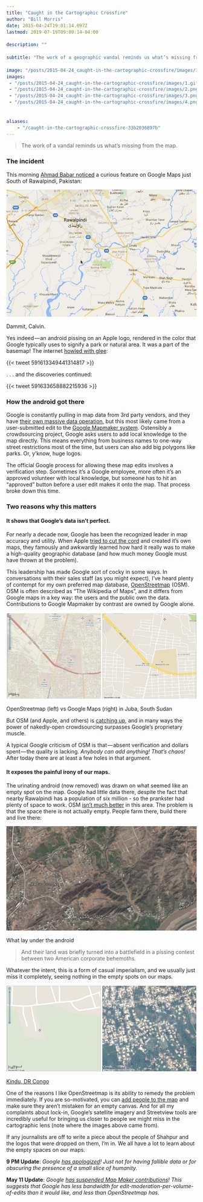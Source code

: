 ```yaml
---
title: "Caught in the Cartographic Crossfire"
author: "Bill Morris"
date: 2015-04-24T19:01:14.097Z
lastmod: 2019-07-19T09:09:14-04:00

description: ""

subtitle: "The work of a geographic vandal reminds us what’s missing from the map."

image: "/posts/2015-04-24_caught-in-the-cartographic-crossfire/images/1.gif" 
images:
 - "/posts/2015-04-24_caught-in-the-cartographic-crossfire/images/1.gif" 
 - "/posts/2015-04-24_caught-in-the-cartographic-crossfire/images/2.png" 
 - "/posts/2015-04-24_caught-in-the-cartographic-crossfire/images/3.png" 
 - "/posts/2015-04-24_caught-in-the-cartographic-crossfire/images/4.png" 


aliases:
    - "/caught-in-the-cartographic-crossfire-33b2036897b"
---
```


> The work of a vandal reminds us what’s missing from the map.

### The incident

This morning [Ahmad Babar noticed](https://www.facebook.com/photo.php?fbid=10155581320805122&amp;set=a.10151572005255122.853730.546895121&amp;type=1&amp;comment_id=10155581348305122&amp;offset=0&amp;total_comments=5&amp;ref=notif&amp;notif_t=photo_reply) a curious feature on Google Maps just South of Rawalpindi, Pakistan:




![image](/shoals/posts/2015-04-24_caught-in-the-cartographic-crossfire/images/1.gif)

Dammit, Calvin.



Yes indeed — an android pissing on an Apple logo, rendered in the color that Google typically uses to signify a park or natural area. It was a part of the basemap! The internet [howled with glee](http://mashable.com/2015/04/24/android-bot-peeing-on-apple-logo-google-maps/?utm_cid=mash-com-Tw-main-link):

{{< tweet 591613349441314817 >}}

. . . and the discoveries continued:

{{< tweet 591633658882215936 >}}


### How the android got there

Google is constantly pulling in map data from 3rd party vendors, and they have [their own massive data operation](http://www.wired.com/2014/12/google-maps-ground-truth/), but this most likely came from a user-submitted edit to the [Google Mapmaker system](http://www.google.com/mapmaker). Ostensibly a crowdsourcing project, Google asks users to add local knowledge to the map directly. This means everything from business names to one-way street restrictions most of the time, but users can also add big polygons like parks. Or, y’know, huge logos.

The official Google process for allowing these map edits involves a verification step. Sometimes it’s a Google employee, more often it’s an approved volunteer with local knowledge, but someone has to hit an “approved” button before a user edit makes it onto the map. That process broke down this time.

### Two reasons why this matters

#### It shows that Google’s data isn’t perfect.

For nearly a decade now, Google has been the recognized leader in map accuracy and utility. When Apple [tried to cut the cord](http://www.apple.com/au/letter-from-tim-cook-on-maps/) and created it’s own maps, they famously and awkwardly learned how hard it really was to make a high-quality geographic database (and how much money Google must have thrown at the problem).

This leadership has made Google sort of cocky in some ways. In conversations with their sales staff (as you might expect), I’ve heard plenty of contempt for my own preferred map database, [OpenStreetmap](http://www.osm.org) (OSM). OSM is often described as “The Wikipedia of Maps”, and it differs from Google maps in a key way: the users and the public own the data. Contributions to Google Mapmaker by contrast are owned by Google alone.




![image](/shoals/posts/2015-04-24_caught-in-the-cartographic-crossfire/images/2.png)

OpenStreetmap (left) vs Google Maps (right) in Juba, South Sudan



But OSM (and Apple, and others) is [catching up](http://thenextweb.com/insider/2014/02/28/openstreetmap/), and in many ways the power of nakedly-open crowdsourcing surpasses Google’s proprietary muscle.

A typical Google criticism of OSM is that — absent verification and dollars spent — the quality is lacking. _Anybody can add anything! That’s chaos!_ After today there are at least a few holes in that argument.

#### It exposes the painful irony of our maps.

The urinating android (now removed) was drawn on what seemed like an empty spot on the map. Google had little data there, despite the fact that nearby Rawalpindi has a population of six million - so the prankster had plenty of space to work. OSM [isn’t much better](http://www.openstreetmap.org/node/58744442#map=15/33.5174/73.0626&amp;layers=C) in this area. The problem is that the space there is not actually empty. People farm there, build there and live there:




![image](/shoals/posts/2015-04-24_caught-in-the-cartographic-crossfire/images/3.png)

What lay under the android

> And their land was briefly turned into a battlefield in a pissing contest between two American corporate behemoths.

Whatever the intent, this is a form of casual imperialism, and we usually just miss it completely, seeing nothing in the empty spots on our maps.




![image](/shoals/posts/2015-04-24_caught-in-the-cartographic-crossfire/images/4.png)

[Kindu, DR Congo](http://tools.geofabrik.de/mc/#17/-2.9558/25.9534&amp;num=2&amp;mt0=google-map&amp;mt1=google-satellite)



One of the reasons I like OpenStreetmap is its ability to remedy the problem immediately. If you are so-motivated, you can [add people to the map](http://learnosm.org/en/beginner/introduction/) and make sure they aren’t mistaken for an empty canvas. And for all my complaints about lock-in, Google’s satellite imagery and Streetview tools are incredibly useful for bringing us closer to people we might miss in the cartographic lens (note where the images above came from).

If any journalists are off to write a piece about the people of Shahpur and the logos that were dropped on them, I’m in. We all have a lot to learn about the empty spaces on our maps.

**9 PM Update**: _Google_ [_has apologized_](http://thenextweb.com/google/2015/04/24/theres-an-android-peeing-on-apple-on-google-maps-and-we-cant-figure-out-why/?utm_source=t.co&amp;utm_campaign=share%20button&amp;awesm=tnw.to_c4hnl&amp;utm_medium=referral&amp;utm_content=There%27s%20an%20Android%20peeing%20on%20Apple%20on%20Google%20Maps%20and%20we%20can%27t%20figure%20out%20why)_! Just not for having fallible data or for obscuring the presence of a small slice of humanity._

**May 11 Update**: _Google_ [_has suspended Map Maker contributions_](http://gizmodo.com/google-maps-shows-an-android-robot-taking-a-big-pee-on-1699938922/1703615498/+knibbs)_! This suggests that Google has less bandwidth for edit-moderation-per-volume-of-edits than it would like, and less than OpenStreetmap has._
